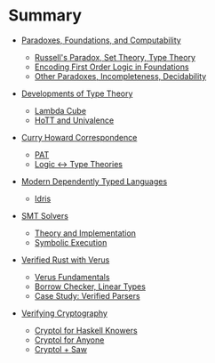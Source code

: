 # Summary

- [Paradoxes, Foundations, and Computability](./PARADOXES_FOUNDATIONS_COMPUTABILITY.md)
  - [Russell's Paradox, Set Theory, Type Theory]()
  - [Encoding First Order Logic in Foundations]()
  - [Other Paradoxes, Incompleteness, Decidability]()
- [Developments of Type Theory]()
  - [Lambda Cube]()
  - [HoTT and Univalence]()
- [Curry Howard Correspondence]()
  - [PAT]()
  - [Logic <-> Type Theories]()
- [Modern Dependently Typed Languages]()
  - [Idris](./idris.md)
- [SMT Solvers]()
  - [Theory and Implementation](./smt_theory_and_implementation.md)
  - [Symbolic Execution]()


- [Verified Rust with Verus]()
  - [Verus Fundamentals](./verus_fundamentals.md)
  - [Borrow Checker, Linear Types]()
  - [Case Study: Verified Parsers](./verified_parsers.md)

- [Verifying Cryptography]()
  - [Cryptol for Haskell Knowers](./cryptol_for_haskell_devs.md)
  - [Cryptol for Anyone](./cryptol_for_anyone.md)
  - [Cryptol + Saw]()
